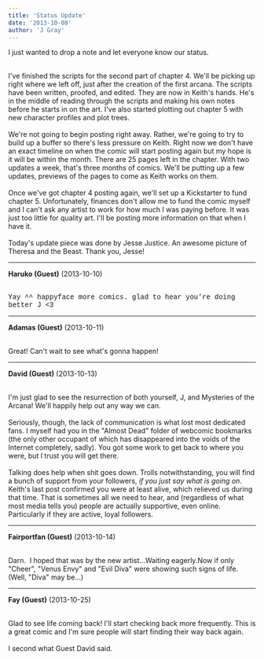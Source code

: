 ```yaml
---
title: 'Status Update'
date: '2013-10-08'
author: 'J Gray'
---
```


I just wanted to drop a note and let everyone know our status.<div><br></div><div>I've finished the scripts for the second part of chapter 4. We'll be picking up right where we left off, just after the creation of the first arcana. The scripts have been written, proofed, and edited. They are now in Keith's hands. He's in the middle of reading through the scripts and making his own notes before he starts in on the art. I've also started plotting out chapter 5 with new character profiles and plot trees.</div><div><br></div><div>We're not going to begin posting right away. Rather, we're going to try to build up a buffer so there's less pressure on Keith. Right now we don't have an exact timeline on when the comic will start posting again but my hope is it will be within the month. There are 25 pages left in the chapter. With two updates a week, that's three months of comics. We'll be putting up a few updates, previews of the pages to come as Keith works on them.&nbsp;</div><div><br></div><div>Once we've got chapter 4 posting again, we'll set up a Kickstarter to fund chapter 5. Unfortunately, finances don't allow me to fund the comic myself and I can't ask any artist to work for how much I was paying before. It was just too little for quality art. I'll be posting more information on that when I have it.</div><div><br></div><div>Today's update piece was done by Jesse Justice. An awesome picture of Theresa and the Beast. Thank you, Jesse!</div>

---
**Haruko (Guest)** (2013-10-10)

<br> <font face="Courier New">Yay ^^ happyface more comics. glad to hear you're doing better J &lt;3&nbsp;</font>

---
**Adamas (Guest)** (2013-10-11)

<br> Great! Can't wait to see what's gonna happen!<br>

---
**David (Guest)** (2013-10-13)

<br> I'm just glad to see the resurrection of both yourself, J, and Mysteries of the Arcana! We'll happily help out any way we can.<br><br>Seriously, though, the lack of communication is what lost most dedicated fans. I myself had you in the "Almost Dead" folder of webcomic bookmarks (the only other occupant of which has disappeared into the voids of the Internet completely, sadly). You got some work to get back to where you were, but I trust you will get there.<br><br>Talking does help when shit goes down. Trolls notwithstanding, you will find a bunch of support from your followers, <i>if you just say what is going on</i>. Keith's last post confirmed you were at least alive, which relieved us during that time. That is sometimes all we need to hear, and (regardless of what most media tells you) people are actually supportive, even online. Particularly if they are active, loyal followers.<br>

---
**Fairportfan (Guest)** (2013-10-14)

<br>Darn. &nbsp;I hoped that was by the new artist...Waiting eagerly.Now if only "Cheer", "Venus Envy" and "Evil Diva" were showing such signs of life.(Well, "Diva" may be...)

---
**Fay (Guest)** (2013-10-25)

<br> Glad to see life coming back! I'll start checking back more frequently. This is a great comic and I'm sure people will start finding their way back again.
<br>
<br>I second what Guest David said.

